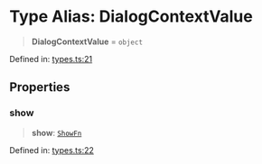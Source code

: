 # Type Alias: DialogContextValue

> **DialogContextValue** = `object`

Defined in: [types.ts:21](https://github.com/MOhhh-ok/react-dialog-hub/blob/82376cfc18edcade8f2ad8d1e630375a85681345/packages/react-dialog-hub/src/types.ts#L21)

## Properties

### show

> **show**: [`ShowFn`](ShowFn.md)

Defined in: [types.ts:22](https://github.com/MOhhh-ok/react-dialog-hub/blob/82376cfc18edcade8f2ad8d1e630375a85681345/packages/react-dialog-hub/src/types.ts#L22)
